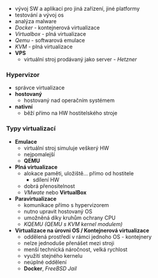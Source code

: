 - vývoj SW a aplikací pro jiná zařízení, jiné platformy
- testování a vývoj os
- analýza malware
- *Docker* - kontejnerová virtualizace
- *Virtualbox* - plná virtualizace
- *Qemu* - softwarová emulace
- *KVM* - plná virtualizace
- **VPS**
	- virtuální stroj prodávaný jako server - *Hetzner*
### Hypervizor
- správce virtualizace
- **hostovaný**
	- hostovaný nad operačním systémem
- **nativní**
	- běží přímo na HW hostitelského stroje
### Typy virtualizací
- **Emulace**
	- virtuální stroj simuluje veškerý HW
	- nejpomalejší
	- **QEMU**
- **Plná virtualizace**
	 - alokace paměti, uložiště... přímo od hostitele
		 - sdílení HW
	- dobrá přenositelnost
	- *VMwate* nebo **VirtualBox**
- **Paravirtualizace**
	- komunikace přímo s hypervizorem
	- nutno upravit hostovaný OS
	- umožněná díky kruhům ochrany CPU
	- *KQEMU (QEMU s KVM kernel modulem)*
- **Virtualizace na úrovni OS / Kontejnerová virtualizace**
	- oddělená prostředí v rámci jednoho OS - kontejnery
	- nelze jednoduše přenášet mezi stroji
	- menší technická náročnost, velká rychlost
	- využití stejného kernelu
	- neúplné oddělení
	- **Docker**, *FreeBSD Jail* 